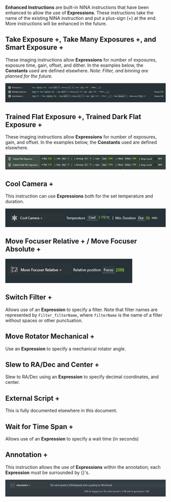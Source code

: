 
**Enhanced Instructions** are built-in NINA instructions that have been enhanced to allow the use of **Expressions**.  These instructions take the name of the existing NINA instruction and put a plus-sign (+) at the end.  More instructions will be enhanced in the future.

## Take Exposure +, Take Many Exposures +, and Smart Exposure +

These imaging instructions allow **Expressions** for number of exposures, exposure time, gain, offset, and dither.  In the examples below, the **Constants** used are defined elsewhere. *Note: Filter, and binning are planned for the future.*

![](Exposure.png)

## Trained Flat Exposure +, Trained Dark Flat Exposure +

These imaging instructions allow **Expressions** for number of exposures, gain, and offset.  In the examples below, the **Constants** used are defined elsewhere. 

![](Trained.png)

## Cool Camera +

This instruction can use **Expressions** both for the set temperature and duration.

![](Cool.png)

## Move Focuser Relative + / Move Focuser Absolute +

![](Focus.png)

## Switch Filter +

Allows use of an **Expression** to specify a filter.   Note that filter names are represented by `Filter_filterName`, where `filterName` is the name of a filter without spaces or other punctuation.

## Move Rotator Mechanical +

Use an **Expression** to specify a mechanical rotator angle.

## Slew to RA/Dec and Center +

Slew to RA/Dec using an **Expression** to specify decimal coordinates, and center.


## External Script +

This is fully documented elsewhere in this document.

## Wait for Time Span +

Allows use of an **Expression** to specify a wait time (in seconds)

## Annotation +

This instruction allows the use of **Expressions** within the annotation; each **Expression** must be surrounded by {}'s.

![](Annotation.png)


